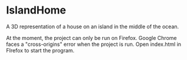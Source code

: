 # IslandHome
A 3D representation of a house on an island in the middle of the ocean.

At the moment, the project can only be run on Firefox.  Google Chrome faces a "cross-origins" error when the project is run.
Open index.html in FIrefox to start the program.
